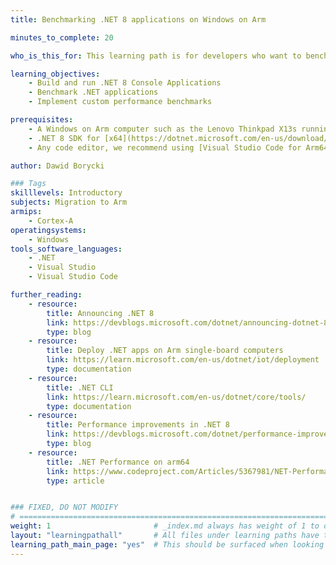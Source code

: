 ```yaml
---
title: Benchmarking .NET 8 applications on Windows on Arm

minutes_to_complete: 20

who_is_this_for: This learning path is for developers who want to benchmark the performance of the .NET 8 applications on Windows on Arm (WoA).

learning_objectives:
    - Build and run .NET 8 Console Applications
    - Benchmark .NET applications
    - Implement custom performance benchmarks

prerequisites:
    - A Windows on Arm computer such as the Lenovo Thinkpad X13s running Windows 11 or a Windows on Arm [virtual machine](/learning-paths/cross-platform/woa_azure/).
    - .NET 8 SDK for [x64](https://dotnet.microsoft.com/en-us/download/dotnet/thank-you/sdk-8.0.100-windows-x64-installer) and [arm64](https://dotnet.microsoft.com/en-us/download/dotnet/thank-you/sdk-8.0.100-windows-arm64-installer).
    - Any code editor, we recommend using [Visual Studio Code for Arm64](https://code.visualstudio.com/docs/?dv=win32arm64user).

author: Dawid Borycki

### Tags
skilllevels: Introductory
subjects: Migration to Arm
armips:
    - Cortex-A
operatingsystems:
    - Windows
tools_software_languages:
    - .NET
    - Visual Studio
    - Visual Studio Code

further_reading:
    - resource:
        title: Announcing .NET 8
        link: https://devblogs.microsoft.com/dotnet/announcing-dotnet-8/
        type: blog
    - resource:
        title: Deploy .NET apps on Arm single-board computers
        link: https://learn.microsoft.com/en-us/dotnet/iot/deployment
        type: documentation
    - resource:
        title: .NET CLI
        link: https://learn.microsoft.com/en-us/dotnet/core/tools/
        type: documentation
    - resource:
        title: Performance improvements in .NET 8
        link: https://devblogs.microsoft.com/dotnet/performance-improvements-in-net-8/
        type: blog
    - resource:
        title: .NET Performance on arm64
        link: https://www.codeproject.com/Articles/5367981/NET-Performance-on-Arm64
        type: article


### FIXED, DO NOT MODIFY
# ================================================================================
weight: 1                       # _index.md always has weight of 1 to order correctly
layout: "learningpathall"       # All files under learning paths have this same wrapper
learning_path_main_page: "yes"  # This should be surfaced when looking for related content. Only set for _index.md of learning path content.
---
```

